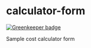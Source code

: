 # calculator-form

[![Greenkeeper badge](https://badges.greenkeeper.io/bmx269/calculator-form.svg)](https://greenkeeper.io/)

Sample cost calculator form
